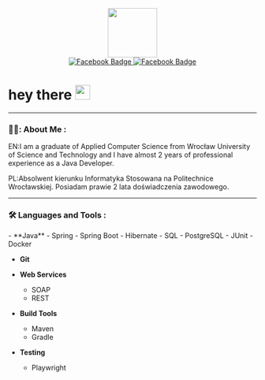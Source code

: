 
<div id="header" align="center">
  <img src="https://media.giphy.com/media/RN8FdaB6T1bkkI5n4I/giphy.gif" width="100"/>
</div>

<div id="badges" align="center">
  <a href="https://www.facebook.com/kiryl.kulbachynski">
    <img src="https://img.shields.io/badge/Facebook-blue?style=for-the-badge&logo=facebook&logoColor=white" alt="Facebook Badge"/>
  </a>
  <a href="https://www.instagram.com/kirill.kulba.22/">
    <img src="https://img.shields.io/badge/Instagram-E4405F?style=for-the-badge&logo=instagram&logoColor=white" alt="Facebook Badge"/>
  </a>
</div>

<h1>
  hey there
  <img src="https://media.giphy.com/media/hvRJCLFzcasrR4ia7z/giphy.gif" width="30px"/>
</h1>

---

### 👨‍💻: About Me :
EN:I am a graduate of Applied Computer Science from Wrocław University of Science and Technology and I have almost 2 years of professional experience as a Java Developer.

PL:Absolwent kierunku Informatyka Stosowana na Politechnice Wrocławskiej. Posiadam prawie 2 lata doświadczenia zawodowego.

---

### :hammer_and_wrench: Languages and Tools :
<div>
- **Java**
  - Spring
  - Spring Boot
  - Hibernate
  - SQL
  - PostgreSQL
  - JUnit
  - Docker

- **Git**

- **Web Services**
  - SOAP
  - REST

- **Build Tools**
  - Maven
  - Gradle

- **Testing**
  - Playwright
</div>


<!--
**kirill2011228/kirill2011228** is a ✨ _special_ ✨ repository because its `README.md` (this file) appears on your GitHub profile.

Here are some ideas to get you started:

- 🔭 I’m currently working on ...
- 🌱 I’m currently learning ...
- 👯 I’m looking to collaborate on ...
- 🤔 I’m looking for help with ...
- 💬 Ask me about ...
- 📫 How to reach me: ...
- 😄 Pronouns: ...
- ⚡ Fun fact: ...
-->
